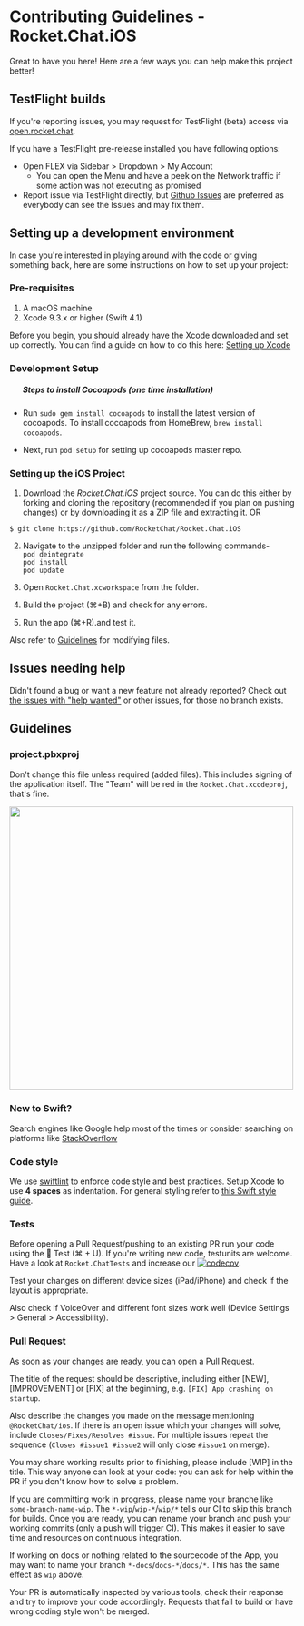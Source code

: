 # Contributing Guidelines - Rocket.Chat.iOS 

Great to have you here! Here are a few ways you can help make this project better!

## TestFlight builds

If you're reporting issues, you may request for TestFlight (beta) access via [open.rocket.chat](https://open.rocket.chat/channel/iosnativeapp).

If you have a TestFlight pre-release installed you have following options:

- Open FLEX via Sidebar > Dropdown > My Account
  - You can open the Menu and have a peek on the Network traffic if some action was not executing as promised
- Report issue via TestFlight directly, but [Github Issues](https://github.com/RocketChat/Rocket.Chat.iOS/issues) are preferred as everybody can see the Issues and may fix them.

## Setting up a development environment

In case you're interested in playing around with the code or giving something back, here are some instructions on how to set up your project:

### Pre-requisites

1. A macOS machine
2. Xcode 9.3.x or higher (Swift 4.1)

Before you begin, you should already have the Xcode downloaded and set up correctly. You can find a guide on how to do this here: [Setting up Xcode](https://developer.apple.com/xcode/)

### Development Setup

##### &nbsp;&nbsp;&nbsp;&nbsp;&nbsp;&nbsp; Steps to install Cocoapods (one time installation)

- Run `sudo gem install cocoapods` to install the latest version of cocoapods. To install cocoapods from HomeBrew, `brew install cocoapods`.

-  Next, run `pod setup` for setting up cocoapods master repo.

### Setting up the iOS Project

1. Download the _Rocket.Chat.iOS_ project source. You can do this either by forking and cloning the repository (recommended if you plan on pushing changes) or by downloading it as a ZIP file and extracting it. OR
```
$ git clone https://github.com/RocketChat/Rocket.Chat.iOS
```

2. Navigate to the unzipped folder and run the following commands-</br>
`pod deintegrate`</br>
`pod install`</br>
`pod update`</br>

3. Open `Rocket.Chat.xcworkspace` from the folder.

4. Build the project (⌘+B) and check for any errors.

5. Run the app (⌘+R).and test it.

Also refer to [Guidelines](#project.pbxproj) for modifying files.

## Issues needing help

Didn't found a bug or want a new feature not already reported? Check out [the issues with "help wanted"](https://github.com/RocketChat/Rocket.Chat.iOS/labels/help%20wanted) or other issues, for those no branch exists.

## Guidelines

### project.pbxproj

Don't change this file unless required (added files). This includes signing of the application itself. The "Team" will be red in the `Rocket.Chat.xcodeproj`, that's fine.

<img src=https://user-images.githubusercontent.com/193273/35477109-ad451daa-03bc-11e8-828b-9238bdda438e.png width=500>

### New to Swift?

Search engines like Google help most of the times or consider searching on platforms like [StackOverflow](https://stackoverflow.com/search?q=)

### Code style

We use [swiftlint](https://github.com/realm/SwiftLint#installation) to enforce code style and best practices. Setup Xcode to use **4 spaces** as indentation. For general styling refer to [this Swift style guide](https://github.com/raywenderlich/swift-style-guide).

### Tests

Before opening a Pull Request/pushing to an existing PR run your code using the :wrench: Test (⌘ + U). If you're writing new code, testunits are welcome. Have a look at `Rocket.ChatTests` and increase our [![codecov](https://codecov.io/gh/RocketChat/Rocket.Chat.iOS/branch/develop/graph/badge.svg)](https://codecov.io/gh/RocketChat/Rocket.Chat.iOS).

Test your changes on different device sizes (iPad/iPhone) and check if the layout is appropriate.

Also check if VoiceOver and different font sizes work well (Device Settings > General > Accessibility).

### Pull Request

As soon as your changes are ready, you can open a Pull Request.

The title of the request should be descriptive, including either [NEW], [IMPROVEMENT] or [FIX] at the beginning, e.g. `[FIX] App crashing on startup`.

Also describe the changes you made on the message mentioning `@RocketChat/ios`. If there is an open issue which your changes will solve, include `Closes/Fixes/Resolves #issue`. For multiple issues repeat the sequence (`Closes #issue1 #issue2` will only close `#issue1` on merge).

You may share working results prior to finishing, please include [WIP] in the title. This way anyone can look at your code: you can ask for help within the PR if you don't know how to solve a problem.

If you are committing work in progress, please name your branche like `some-branch-name-wip`. The `*-wip`/`wip-*`/`wip/*` tells our CI to skip this branch for builds. Once you are ready, you can rename your branch and push your working commits (only a push will trigger CI). This makes it easier to save time and resources on continuous integration.

If working on docs or nothing related to the sourcecode of the App, you may want to name your branch `*-docs`/`docs-*`/`docs/*`. This has the same effect as `wip` above.

Your PR is automatically inspected by various tools, check their response and try to improve your code accordingly. Requests that fail to build or have wrong coding style won't be merged.
